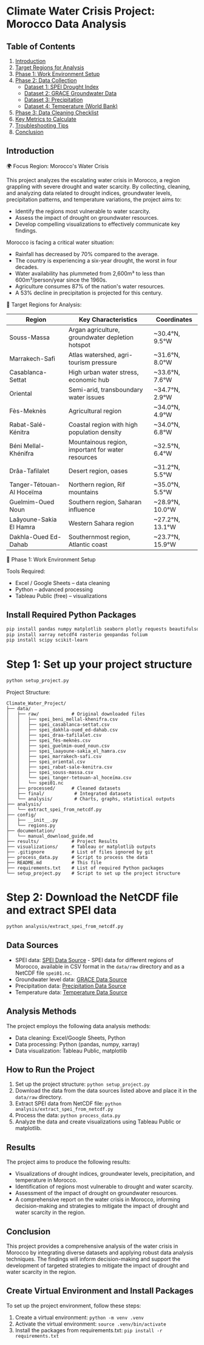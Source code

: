 # Climate Water Crisis Project: Morocco Data Analysis

## Table of Contents

1.  [Introduction](#introduction)
2.  [Target Regions for Analysis](#target-regions-for-analysis)
3.  [Phase 1: Work Environment Setup](#phase-1-work-environment-setup)
4.  [Phase 2: Data Collection](#phase-2-data-collection)
    *   [Dataset 1: SPEI Drought Index](#dataset-1-spei-drought-index)
    *   [Dataset 2: GRACE Groundwater Data](#dataset-2-grace-groundwater-data)
    *   [Dataset 3: Precipitation](#dataset-3-precipitation)
    *   [Dataset 4: Temperature (World Bank)](#dataset-4-temperature-world-bank)
5.  [Phase 3: Data Cleaning Checklist](#phase-3-data-cleaning-checklist)
6.  [Key Metrics to Calculate](#key-metrics-to-calculate)
7.  [Troubleshooting Tips](#troubleshooting-tips)
8.  [Conclusion](#conclusion)

## Introduction

🌍 Focus Region: Morocco's Water Crisis

This project analyzes the escalating water crisis in Morocco, a region grappling with severe drought and water scarcity. By collecting, cleaning, and analyzing data related to drought indices, groundwater levels, precipitation patterns, and temperature variations, the project aims to:

*   Identify the regions most vulnerable to water scarcity.
*   Assess the impact of drought on groundwater resources.
*   Develop compelling visualizations to effectively communicate key findings.

Morocco is facing a critical water situation:

*   Rainfall has decreased by 70% compared to the average.
*   The country is experiencing a six-year drought, the worst in four decades.
*   Water availability has plummeted from 2,600m³ to less than 600m³/person/year since the 1960s.
*   Agriculture consumes 87% of the nation's water resources.
*   A 53% decline in precipitation is projected for this century.

🎯 Target Regions for Analysis:

| Region                      | Key Characteristics                               | Coordinates          |
| --------------------------- | ------------------------------------------------- | -------------------- |
| Souss-Massa                 | Argan agriculture, groundwater depletion hotspot  | ~30.4°N, 9.5°W       |
| Marrakech-Safi              | Atlas watershed, agri-tourism pressure            | ~31.6°N, 8.0°W       |
| Casablanca-Settat           | High urban water stress, economic hub             | ~33.6°N, 7.6°W       |
| Oriental                    | Semi-arid, transboundary water issues             | ~34.7°N, 2.9°W       |
| Fès-Meknès                  | Agricultural region                               | ~34.0°N, 4.9°W       |
| Rabat-Salé-Kénitra          | Coastal region with high population density      | ~34.0°N, 6.8°W       |
| Béni Mellal-Khénifra        | Mountainous region, important for water resources | ~32.5°N, 6.4°W       |
| Drâa-Tafilalet              | Desert region, oases                              | ~31.2°N, 5.5°W       |
| Tanger-Tétouan-Al Hoceïma   | Northern region, Rif mountains                    | ~35.0°N, 5.5°W       |
| Guelmim-Oued Noun           | Southern region, Saharan influence                | ~28.9°N, 10.0°W      |
| Laâyoune-Sakia El Hamra    | Western Sahara region                             | ~27.2°N, 13.1°W      |
| Dakhla-Oued Ed-Dahab        | Southernmost region, Atlantic coast                | ~23.7°N, 15.9°W      |

🧰 Phase 1: Work Environment Setup

Tools Required:

*   Excel / Google Sheets – data cleaning
*   Python – advanced processing
*   Tableau Public (free) – visualizations

## Install Required Python Packages

```bash
pip install pandas numpy matplotlib seaborn plotly requests beautifulsoup4
pip install xarray netcdf4 rasterio geopandas folium
pip install scipy scikit-learn
```

# Step 1: Set up your project structure

```bash
python setup_project.py
```

Project Structure:

```
Climate_Water_Project/
├── data/
│   ├── raw/            # Original downloaded files
│   │   ├── spei_beni_mellal-khenifra.csv
│   │   ├── spei_casablanca-settat.csv
│   │   ├── spei_dakhla-oued_ed-dahab.csv
│   │   ├── spei_draa-tafilalet.csv
│   │   ├── spei_fès-meknès.csv
│   │   ├── spei_guelmim-oued_noun.csv
│   │   ├── spei_laayoune-sakia_el_hamra.csv
│   │   ├── spei_marrakech-safi.csv
│   │   ├── spei_oriental.csv
│   │   ├── spei_rabat-sale-kenitra.csv
│   │   ├── spei_souss-massa.csv
│   │   └── spei_tanger-tetouan-al_hoceïma.csv
│   │   └── spei01.nc
│   ├── processed/      # Cleaned datasets
│   ├── final/           # Integrated datasets
│   └── analysis/        # Charts, graphs, statistical outputs
├── analysis/
│   └── extract_spei_from_netcdf.py
├── config/
│   ├── __init__.py
│   └── regions.py
├── documentation/
│   └── manual_download_guide.md
├── results/            # Project Results
├── visualizations/     # Tableau or matplotlib outputs
├── .gitignore          # List of files ignored by git
├── process_data.py     # Script to process the data
├── README.md           # This file
├── requirements.txt    # List of required Python packages
└── setup_project.py    # Script to set up the project structure
```

# Step 2: Download the NetCDF file and extract SPEI data

```bash
python analysis/extract_spei_from_netcdf.py
```

## Data Sources

*   SPEI data: [SPEI Data Source](https://spei.csic.es/index.html) - SPEI data for different regions of Morocco, available in CSV format in the `data/raw` directory and as a NetCDF file `spei01.nc`.
*   Groundwater level data: [GRACE Data Source](https://grace.jpl.nasa.gov/)
*   Precipitation data: [Precipitation Data Source](https://www.worldbank.org/en/data)
*   Temperature data: [Temperature Data Source](https://www.worldbank.org/en/data)

## Analysis Methods

The project employs the following data analysis methods:

*   Data cleaning: Excel/Google Sheets, Python
*   Data processing: Python (pandas, numpy, xarray)
*   Data visualization: Tableau Public, matplotlib

## How to Run the Project

1.  Set up the project structure: `python setup_project.py`
2.  Download the data from the data sources listed above and place it in the `data/raw` directory.
3.  Extract SPEI data from NetCDF file: `python analysis/extract_spei_from_netcdf.py`
4.  Process the data: `python process_data.py`
5.  Analyze the data and create visualizations using Tableau Public or matplotlib.

## Results

The project aims to produce the following results:

*   Visualizations of drought indices, groundwater levels, precipitation, and temperature in Morocco.
*   Identification of regions most vulnerable to drought and water scarcity.
*   Assessment of the impact of drought on groundwater resources.
*   A comprehensive report on the water crisis in Morocco, informing decision-making and strategies to mitigate the impact of drought and water scarcity in the region.

## Conclusion

This project provides a comprehensive analysis of the water crisis in Morocco by integrating diverse datasets and applying robust data analysis techniques. The findings will inform decision-making and support the development of targeted strategies to mitigate the impact of drought and water scarcity in the region.

## Create Virtual Environment and Install Packages

To set up the project environment, follow these steps:

1.  Create a virtual environment: `python -m venv .venv`
2.  Activate the virtual environment: `source .venv/bin/activate`
3.  Install the packages from requirements.txt: `pip install -r requirements.txt`
